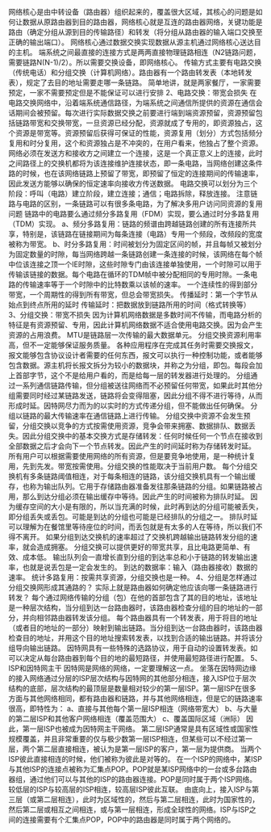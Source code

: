 网络核心是由中转设备（路由器）组织起来的，覆盖很大区域，其核心的问题是如何让数据从原路由器到目的路由器，网络核心就是互连的路由器网络，关键功能是路由（确定分组从源到目的传输路径）和转发（将分组从路由器的输入端口交换至正确的输出端口）。
网络核心通过数据交换实现数据从源主机通过网络核心送达目的主机。
端系统之间最直接的连接方式是两两直接物理链路相连（N2链路问题，需要链路N(N-1)/2）。所以需要交换设备，即网络核心。
传输方式主要有电路交换（传统电话）和分组交换（计算机网络）。路由器有一个路由转发表（本地转发表），规定了去目的地址需要走哪一条链路。
简单地讲，就是两家餐厅，一家需要预定，一家不需要预定但是不能保证可以进行安排
2、电路交换：带宽会损失
在电路交换网络中，沿着端系统通信路径，为端系统之间通信所提供的资源在通信会话期间会被预留。每次进行实际数据交换之前要进行端到端资源预留，资源预留包括链路带宽和交换带宽，一旦资源已经分配，资源就成了专用的，即资源独占，这个资源是带宽等。资源预留后获得可保证的性能，资源复用（划分）方式包括频分复用和时分复用，这个和资源独占是不冲突的，在用户看来，他独占了整个资源。
网络必须在发送方和接收方之间建立一个连接，这是一个真正意义上的连接，此时之间路径上的交换机都将为该连接维护连接状态，即一条电路，当网络创建这条件路的时候，也在该网络链路上预留了带宽，即预留了恒定的连接期间的传输速率，因此发送方能够以确保的恒定速率向接收方传送数据。
电路交换可以划分为三个阶段：呼叫（电路）建立阶段，建立连接；通信；电路拆除，释放连接。
注意链路与电路的区别，一条链路可以有很多条电路，为了解决多用户访问同资源的复用问题
链路中的电路要么通过频分多路复用（FDM）实现，要么通过时分多路复用（TDM）实现。
a、频分多路复用：链路的频谱由跨越链路创建的所有连接所共享，特别是，该链路在链接期间为每条连接（电路）专用一个频段，改频段的宽度被称为带宽。
b、时分多路复用：时间被划分为固定区间的帧，并且每帧又被划分为固定数量的时隙，每当网络跨越一条链路创建一条连接的时候，该网络在每个帧中位该连接之顶一个IE时隙，这些时隙专门由该连接单独使用，一个时隙可以用于传输该链接的数据。每个电路在循环的TDM帧中被分配相同的专用时隙。一条电路的传输速率等于一个时隙中的比特数乘以该帧的速率。
一个连续性的得到部分带宽，一个周期性的得到所有带宽，但总会带宽损失。
传播延时：第一个字节从始点到终点所用的延时
传输延时：把数据放到链路所用的时间（格式转换等）
3、分组交换：带宽不损失
因为计算机网络数据是多数时间不传输，而电路分析的特征是有资源预留、专用，因此计算机网络数据不适合使用电路交换。因为会产生资源的占用浪费。
MTU是链路层一次传输的最大数据单元。
分组交换资源利用率高，但不一定能够保证服务质量。
各种应用程序在完成其任务时需要交换报文，报文能够包含协议设计者需要的任何东西，报文可以执行一种控制功能，或者能够包含数据。源主机将长报文拆分为较小的数据块，并称之为分组，即包。每段会加上首部字节，这个不是给用户看的，而是给每一层的转发器进行处理的。
分组通过一系列通信链路传输，但分组被送往网络而不必预留任何带宽，如果此时其他分组需要同时经过某链路发送，链路将会变得阻塞，因此分组不得不进行等待，从而形成时延。因特网尽力而为的以实时的方式传递分组，但不能做出任何确保。
分组以链路的最大传输速率在通信链路上进行传输。
分组交换中资源不会发生预留，分组交换以竞争的方式按需使用资源，竞争会带来拥塞、数据排队、数据丢失。因此分组交换中的基本交换方式是存储转发：任何时候任何一个节点在接收到全部数据之后才会向下一个节点转发。因此产生的时间延时称为存储转发时延。
所有用户可以根据需要使用网络的所有资源，但是要竞争地使用，是一种统计复用，先到先发。带宽按需使用。分组交换的性能取决于当前用户数。
每个分组交换机有多条链路阈值相连，对于每条相连的链路，该分组交换机具有一个输出缓存，也称为输出队列。它用于存储路由器准备发往那条链路的分组。如果链路被占用，那么到达分组必须在输出缓存中等待。因此产生的时间被称为排队时延。
因为缓存空间的大小是有限的，所以当充满的时候，此时再到达的分组可能被丢失，即分组丢失或丢包。可能是到达的分组也可能是已经排队的分组之一。
排队时延可以理解为在餐馆里等待座位的时间，而丢包就是有太多的人在等待，所以我们不得不离开。
如果分组到达交换机的速率超过了交换机跨越输出链路转发分组的速率，就会造成拥塞。
分组交换可以提供更好的带宽共享，且比电路更简单、有效、成本低。
输出队列会一直增长直到分组的到达率总和小于链路的转发输出速率，也就是说丢包是一定会发生的。
到达的数据率：输入（路由器接收）数据的速率。
统计多路复用：按需共享资源，分组交换也是一种。
4、分组是怎样通过分组交换网形成其通路的？
实际上就是路由器如何确定他应该向哪一条链路进行转发？
每个通过网络传输的分组（包）在他的首部包含了其的目的地址，该地址是一种层次结构，当分组到达一台路由器时，该路由器检查分组的目的地址的一部分，并向相邻路由器转发该分组。
每个路由器具有一个转发表，用于将目的地址（或者目的地址的一部分）映射到输出链路。当分组到达一台路由器时，该路由器检查目的地址，并用这个目的地址搜索转发表，以找到合适的输出链路。并将该分组导向输出链路。
因特网具有一些特殊的选路协议，用于自动的设置转发表。如可以决定从每台路由器到每个目的地的最短路径，并使用最短路径进行配置。
5、ISP和因特网主干
因特网是网络的网络，一定要理解这一点。
坐落在因特网边缘的接入网络通过分层的ISP层次结构与因特网的其他部分相连，接入ISP位于层次结构的底部，层次结构的最顶层是数量相对较少的第一层ISP。第一层ISP在很多方面与其他网络相同，都有路由器和链路，并与其他网络相连，但是它的链路速率很高，即特性为：
a、直接与其他每个第一层ISP相连（网络带宽大）
b、与大量的第二层ISP和其他客户网络相连（覆盖范围大）
c、覆盖国际区域（洲际）
因此，第一层ISP也被成为因特网主干网络。
第二层ISP通常是具有区域性或国家性规模覆盖，并且非常重要的仅与极少数第一层ISP相连，但某些可以不经过第一层，两个第二层直接相连，被认为是第一层ISP的客户，第一层为提供商。
当两个ISP彼此直接相连的时候，他们被称为彼此是对等的。
在一个ISP的网络中，某ISP与其他ISP的连接点被称为汇集点POP。POP就是某ISP网络中的一台或多台路由器组，通过他们可以与其他的ISP的路由器连接。POP是同时属于两个ISP网络。
较低层的ISP与较高层的ISP相连，较高层ISP彼此互联。
由底向上，接入ISP与第三层（或第二层相连），此时为区域性的，然后与第二层相连，此时为国家性的，然后第二层或相互之间相连，或与第一层相连，形成全球性的网络。ISP与ISP之间的连接需要有个汇集点POP，POP中的路由器是同时属于两个网络的。
